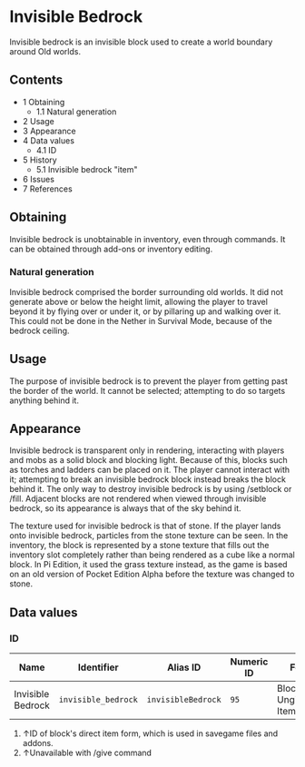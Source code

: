 # Invisible Bedrock
Invisible bedrock is an invisible block used to create a world boundary around Old worlds.

## Contents
- 1 Obtaining
	- 1.1 Natural generation
- 2 Usage
- 3 Appearance
- 4 Data values
	- 4.1 ID
- 5 History
	- 5.1 Invisible bedrock "item"
- 6 Issues
- 7 References

## Obtaining
Invisible bedrock is unobtainable in inventory, even through commands. It can be obtained through add-ons or inventory editing.

### Natural generation
Invisible bedrock comprised the border surrounding old worlds. It did not generate above or below the height limit, allowing the player to travel beyond it by flying over or under it, or by pillaring up and walking over it. This could not be done in the Nether in Survival Mode, because of the bedrock ceiling.

## Usage
The purpose of invisible bedrock is to prevent the player from getting past the border of the world. It cannot be selected; attempting to do so targets anything behind it.

## Appearance
Invisible bedrock is transparent only in rendering, interacting with players and mobs as a solid block and blocking light. Because of this, blocks such as torches and ladders can be placed on it. The player cannot interact with it; attempting to break an invisible bedrock block instead breaks the block behind it. The only way to destroy invisible bedrock is by using /setblock or /fill. Adjacent blocks are not rendered when viewed through invisible bedrock, so its appearance is always that of the sky behind it.

The texture used for invisible bedrock is that of stone. If the player lands onto invisible bedrock, particles from the stone texture can be seen. In the inventory, the block is represented by a stone texture that fills out the inventory slot completely rather than being rendered as a cube like a normal block. In Pi Edition, it used the grass texture instead, as the game is based on an old version of Pocket Edition Alpha before the texture was changed to stone.

## Data values
### ID
| Name              | Identifier          | Alias ID           | Numeric ID | Form                         | Item ID[i 1]                                        | Translation key              |
|-------------------|---------------------|--------------------|------------|------------------------------|-----------------------------------------------------|------------------------------|
| Invisible Bedrock | `invisible_bedrock` | `invisibleBedrock` | `95`       | Block & Ungiveable Item[i 2] | `invisible_bedrock`<br/>Alias ID:`invisiblebedrock` | `tile.invisibleBedrock.name` |

1. ↑ID of block's direct item form, which is used in savegame files and addons.
2. ↑Unavailable with /give command


